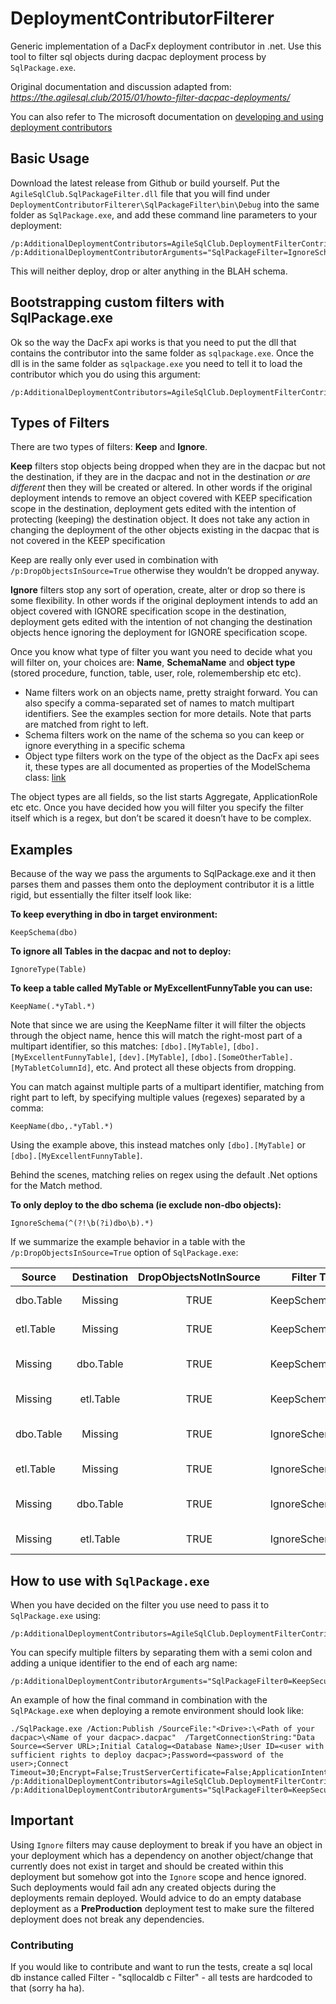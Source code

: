 # DeploymentContributorFilterer
Generic implementation of a DacFx deployment contributor in .net. Use this tool to filter sql objects during dacpac deployment process by `SqlPackage.exe`.

Original documentation and discussion adapted from:
*https://the.agilesql.club/2015/01/howto-filter-dacpac-deployments/*

You can also refer to The microsoft documentation on [developing  and using deployment contributors](https://docs.microsoft.com/sql/ssdt/use-deployment-contributors-to-customize-database-build-and-deployment?view=sql-server-ver15)

## Basic Usage
Download the latest release from Github or build yourself. Put the `AgileSqlClub.SqlPackageFilter.dll` file that you will find under `DeploymentContributorFilterer\SqlPackageFilter\bin\Debug` into the same folder as `SqlPackage.exe`, and add these command line parameters to your deployment:

```
/p:AdditionalDeploymentContributors=AgileSqlClub.DeploymentFilterContributor /p:AdditionalDeploymentContributorArguments="SqlPackageFilter=IgnoreSchema(BLAH)"
```

This will neither deploy, drop or alter anything in the BLAH schema.

## Bootstrapping custom filters with SqlPackage.exe
Ok so the way the DacFx api works is that you need to put the dll that contains the contributor into the same folder as `sqlpackage.exe`. Once the dll is in the same folder as `sqlpackage.exe` you need to tell it to load the contributor which you do using this argument:

```
/p:AdditionalDeploymentContributors=AgileSqlClub.DeploymentFilterContributor
```

## Types of Filters
There are two types of filters: **Keep** and **Ignore**.

**Keep** filters stop objects being dropped when they are in the dacpac but not the destination, if they are in the dacpac and not in the destination *or are different* then they will be created or altered. In  other words  if the original deployment intends to remove an object covered with KEEP specification scope in the destination, deployment gets edited with the intention of protecting (keeping) the destination object. It does not take any action in changing the deployment of the other objects existing in the dacpac that is not covered in the KEEP specification 

Keep are really only ever used in combination with `/p:DropObjectsInSource=True` otherwise they wouldn’t be dropped anyway.

**Ignore** filters stop any sort of operation, create, alter or drop so there is some flexibility. In other words if the original deployment intends to add an object covered with IGNORE specification scope  in the destination, deployment gets edited with the intention of not changing  the destination objects hence ignoring the deployment for IGNORE specification  scope.

Once you know what type of filter you want you need to decide what you will filter on, your choices are: **Name**, **SchemaName** and **object type** (stored procedure, function, table, user, role, rolemembership etc etc).

* Name filters work on an objects name, pretty straight forward. You can also specify a comma-separated set of names to match multipart identifiers. See the examples section for more details. Note that parts are matched from right to left.
* Schema filters work on the name of the schema so you can keep or ignore everything in a specific schema
* Object type filters work on the type of the object as the DacFx api sees it, these types are all documented as properties of the ModelSchema class: [link](http://msdn.microsoft.com/library/microsoft.sqlserver.dac.model.modelschema.aspx)

The object types are all fields, so the list starts Aggregate, ApplicationRole etc etc. Once you have decided how you will filter you specify the filter itself which is a regex, but don’t be scared it doesn’t have to be complex.

## Examples
Because of the way we pass the arguments to SqlPackage.exe and it then parses them and passes them onto the deployment contributor it is a little rigid, but essentially the filter itself look like:

**To keep everything in dbo in target environment:**
```
KeepSchema(dbo)
```

**To ignore all Tables in the dacpac and not to deploy:**
```
IgnoreType(Table)
```

**To keep a table called MyTable or MyExcellentFunnyTable you can use:**
```
KeepName(.*yTabl.*)
```

Note that since we are using the KeepName filter it will filter the objects through the object name, hence this will match the right-most part of a multipart identifier, so this matches: `[dbo].[MyTable]`, `[dbo].[MyExcellentFunnyTable]`,
`[dev].[MyTable]`, `[dbo].[SomeOtherTable].[MyTabletColumnId]`, etc. And protect all these objects from dropping.

You can match against multiple parts of a multipart identifier, matching from right part to left, by specifying multiple
values (regexes) separated by a comma:
```
KeepName(dbo,.*yTabl.*)
```

Using the example above, this instead matches only `[dbo].[MyTable]` or `[dbo].[MyExcellentFunnyTable]`.

Behind the scenes, matching relies on regex using the default .Net options for the Match method.

**To only deploy to the dbo schema (ie exclude non-dbo objects):**
```
IgnoreSchema(^(?!\b(?i)dbo\b).*)
```

If we summarize the example behavior in a table with the `/p:DropObjectsInSource=True` option of `SqlPackage.exe`:

| Source        | Destination   | DropObjectsNotInSource | Filter Type     | Generates  | Result |
| ------------- |:-------------:| :---------------------:| --------------- | ---------- | ------------ |
| dbo.Table     | Missing       | TRUE                   | KeepSchema(dbo) | Create     | Leave in deployment |
| etl.Table     | Missing       | TRUE                   | KeepSchema(dbo) | Create     | Leave in deployment |
| Missing       | dbo.Table     | TRUE                   | KeepSchema(dbo) | Drop       | Remove from deploy |
| Missing       | etl.Table     | TRUE                   | KeepSchema(dbo) | Drop       | Leave in deployment |
| dbo.Table     | Missing       | TRUE                   | IgnoreSchema(dbo) | Create   | Remove from deploy  |
| etl.Table     | Missing       | TRUE                   | IgnoreSchema(dbo) | Create   | Leave in deployment |
| Missing       | dbo.Table     | TRUE                   | IgnoreSchema(dbo) | Drop     | Remove from deploy |
| Missing       | etl.Table     | TRUE                   | IgnoreSchema(dbo) | Drop     | Leave in deployment |

## How to use with `SqlPackage.exe`
When you have decided on the filter you use need to pass it to `SqlPackage.exe` using:
```
/p:AdditionalDeploymentContributors=AgileSqlClub.DeploymentFilterContributor/p:AdditionalDeploymentContributorArguments="SqlPackageFilter=KeepSecurity"
```

You can specify multiple filters by separating them with a semi colon  and adding a unique identifier  to the end of each arg name:

```
/p:AdditionalDeploymentContributorArguments="SqlPackageFilter0=KeepSecurity;SqlPackageFilter1=IgnoreSchema(dev)"
```

An example of how the final command in combination with the `SqlPAckage.ex`e when deploying a remote environment should look like:

```
./SqlPackage.exe /Action:Publish /SourceFile:"<Drive>:\<Path of your dacpac>\<Name of your dacpac>.dacpac"  /TargetConnectionString:"Data Source=<Server URL>;Initial Catalog=<Database Name>;User ID=<user with sufficient rights to deploy dacpac>;Password=<password of the user>;Connect Timeout=30;Encrypt=False;TrustServerCertificate=False;ApplicationIntent=ReadWrite;MultiSubnetFailover=False" /p:AdditionalDeploymentContributors=AgileSqlClub.DeploymentFilterContributor /p:AdditionalDeploymentContributorArguments="SqlPackageFilter0=KeepSecurity;SqlPackageFilter1=IgnoreSchema(PII)
```

## Important

Using `Ignore` filters may cause deployment to break if you have an object in your deployment which has a dependency on another object/change that currently does not exist in target and should be created within this deployment but somehow got into the `Ignore` scope and hence ignored. Such deployments would fail adn any created objects during the deployments remain deployed. Would advice to do an empty database deployment as a **PreProduction** deployment test to make sure the filtered deployment does not break any dependencies.

### Contributing

If you would like to contribute and want to run the tests, create a sql local db instance called Filter - "sqllocaldb c Filter" - all tests are hardcoded to that (sorry ha ha).